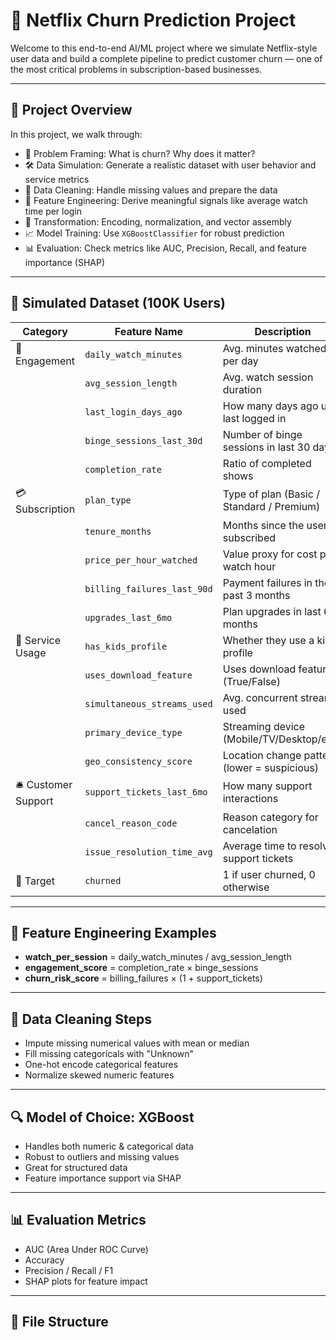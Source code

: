# 🚪 Netflix Churn Prediction Project

Welcome to this end-to-end AI/ML project where we simulate Netflix-style user data and build a complete pipeline to predict customer churn — one of the most critical problems in subscription-based businesses.

---

## 📌 Project Overview

In this project, we walk through:

- 🎯 Problem Framing: What is churn? Why does it matter?
- 🛠️ Data Simulation: Generate a realistic dataset with user behavior and service metrics
- 🧼 Data Cleaning: Handle missing values and prepare the data
- 🧠 Feature Engineering: Derive meaningful signals like average watch time per login
- 🔄 Transformation: Encoding, normalization, and vector assembly
- 📈 Model Training: Use `XGBoostClassifier` for robust prediction
- 📊 Evaluation: Check metrics like AUC, Precision, Recall, and feature importance (SHAP)

---

## 🧪 Simulated Dataset (100K Users)

| Category              | Feature Name                       | Description                                                                 |
|-----------------------|------------------------------------|-----------------------------------------------------------------------------|
| 🎥 Engagement         | `daily_watch_minutes`              | Avg. minutes watched per day                                               |
|                       | `avg_session_length`               | Avg. watch session duration                                                |
|                       | `last_login_days_ago`              | How many days ago user last logged in                                      |
|                       | `binge_sessions_last_30d`          | Number of binge sessions in last 30 days                                   |
|                       | `completion_rate`                  | Ratio of completed shows                                                   |
| 💳 Subscription       | `plan_type`                        | Type of plan (Basic / Standard / Premium)                                  |
|                       | `tenure_months`                    | Months since the user subscribed                                           |
|                       | `price_per_hour_watched`           | Value proxy for cost per watch hour                                        |
|                       | `billing_failures_last_90d`        | Payment failures in the past 3 months                                      |
|                       | `upgrades_last_6mo`                | Plan upgrades in last 6 months                                             |
| 📱 Service Usage      | `has_kids_profile`                 | Whether they use a kids profile                                            |
|                       | `uses_download_feature`            | Uses download feature (True/False)                                         |
|                       | `simultaneous_streams_used`        | Avg. concurrent streams used                                               |
|                       | `primary_device_type`              | Streaming device (Mobile/TV/Desktop/etc.)                                  |
|                       | `geo_consistency_score`            | Location change pattern (lower = suspicious)                              |
| 🛎️ Customer Support   | `support_tickets_last_6mo`         | How many support interactions                                              |
|                       | `cancel_reason_code`               | Reason category for cancelation                                            |
|                       | `issue_resolution_time_avg`        | Average time to resolve support tickets                                    |
| 🎯 Target             | `churned`                          | 1 if user churned, 0 otherwise                                             |

---

## 🔧 Feature Engineering Examples

- **watch_per_session** = daily_watch_minutes / avg_session_length
- **engagement_score** = completion_rate × binge_sessions
- **churn_risk_score** = billing_failures × (1 + support_tickets)

---

## 🧼 Data Cleaning Steps

- Impute missing numerical values with mean or median
- Fill missing categoricals with "Unknown"
- One-hot encode categorical features
- Normalize skewed numeric features

---

## 🔍 Model of Choice: XGBoost

- Handles both numeric & categorical data
- Robust to outliers and missing values
- Great for structured data
- Feature importance support via SHAP

---

## 📊 Evaluation Metrics

- AUC (Area Under ROC Curve)
- Accuracy
- Precision / Recall / F1
- SHAP plots for feature impact

---

## 📂 File Structure

